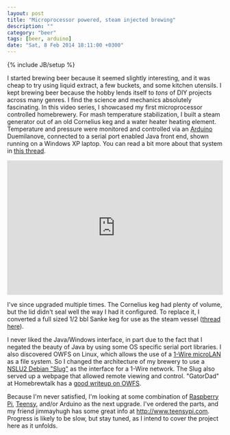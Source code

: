 ```yaml
---
layout: post
title: "Microprocessor powered, steam injected brewing"
description: ""
category: "beer"
tags: [beer, arduino]
date: "Sat, 8 Feb 2014 18:11:00 +0300"
---
```

{% include JB/setup %}


I started brewing beer because it seemed slightly interesting, and it was cheap to try using liquid extract, a few buckets, and some kitchen utensils.  I kept brewing beer because the hobby lends itself to *tons* of DIY projects across many genres.  I find the science and mechanics absolutely fascinating.  In this video series, I showcased my first microprocessor controlled homebrewery.  For mash temperature stabilization, I built a steam generator out of an old Cornelius keg and a water heater heating element.  Temperature and pressure were monitored and controlled via an [Arduino](http://www.arduino.cc) Duemilanove, connected to a serial port enabled Java front end, shown running on a Windows XP laptop.  You can read a bit more about that system in [this thread](http://www.homebrewtalk.com/f51/diy-steam-mash-system-yuri-27070).

<style>.embed-container { position: relative; padding-bottom: 56.25%; padding-top: 30px; height: 0; overflow: hidden; max-width: 100%; height: auto; } .embed-container iframe, .embed-container object, .embed-container embed { position: absolute; top: 0; left: 0; width: 100%; height: 100%; }</style><div class='embed-container'><iframe src='http://www.youtube.com/embed/EvU2rhT-_p4?list=PLAQYN1wmrHN7047dOIs0loPnv-IxXFoVM' frameborder='0' allowfullscreen="allowfullscreen"> </iframe></div>

I've since upgraded multiple times.  The Cornelius keg had plenty of volume, but the lid didn't seal well the way I had it configured.  To replace it, I converted a full sized 1/2 bbl Sanke keg for use as the steam vessel ([thread here](http://www.homebrewtalk.com/f51/yuri-goes-big-steam-new-boiler-point-use-water-heater-125953)).

I never liked the Java/Windows interface, in part due to the fact that I negated the beauty of Java by using some OS specific serial port libraries.  I also discovered OWFS on Linux, which allows the use of a [1-Wire microLAN](http://en.wikipedia.org/wiki/1-Wire) as a file system.  So I changed the architecture of my brewery to use a [NSLU2 Debian "Slug"](http://www.cyrius.com/debian/nslu2) as the interface for a 1-Wire network.  The Slug also served up a webpage that allowed remote viewing and control.  "GatorDad" at Homebrewtalk has a [good writeup on OWFS](http://www.homebrewtalk.com/f51/monitoring-controlling-linux-cheap-240955).

Because I'm never satisfied, I'm looking at some combination of [Raspberry Pi](http://www.raspberrypi.org), [Teensy](https://www.pjrc.com/teensy), and/or Arduino as the next upgrade.  I've ordered the parts, and my friend jimmayhugh has some great info at <http://www.teensypi.com>. Progress is likely to be slow, but stay tuned, as I intend to cover the project here as it unfolds.
